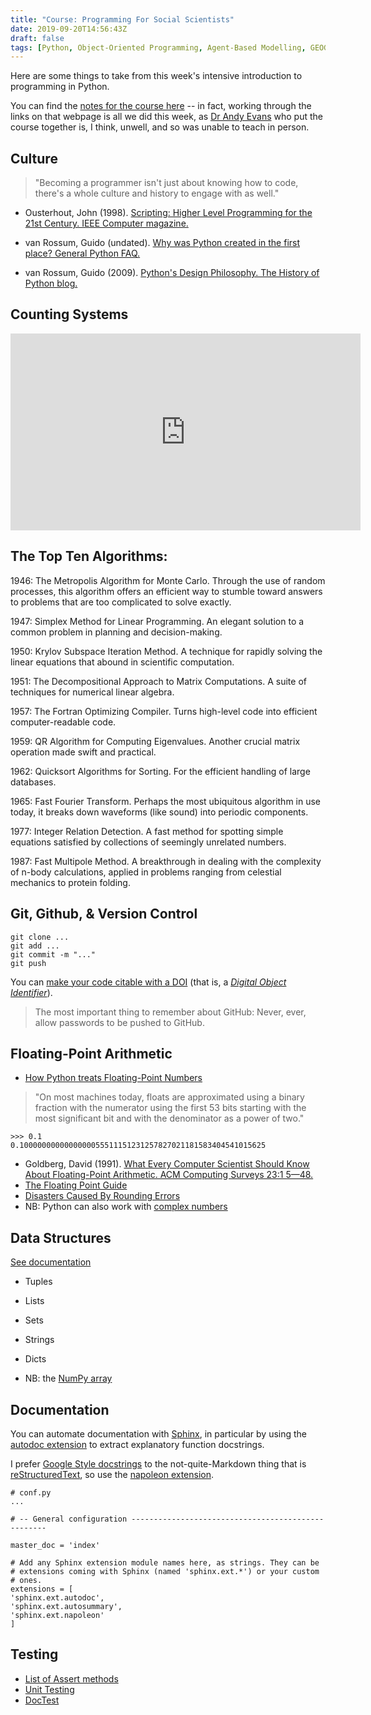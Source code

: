 ```yaml
---
title: "Course: Programming For Social Scientists"
date: 2019-09-20T14:56:43Z
draft: false
tags: [Python, Object-Oriented Programming, Agent-Based Modelling, GEOG5995M]
---
```


Here are some things to take from this week's intensive introduction to programming in Python.

You can find the [notes for the course here](https://www.geog.leeds.ac.uk/courses/computing/study/core-python-phd/) -- in fact, working through the links on that webpage is all we did this week, as [Dr Andy Evans](https://ajevans.github.io/) who put the course together is, I think, unwell, and so was unable to teach in person.

## Culture
> "Becoming a programmer isn't just about knowing how to code, there's a whole culture and history to engage with as well."

* Ousterhout, John (1998). [Scripting: Higher Level Programming for the 21st Century. IEEE Computer magazine.](http://www.tcl.tk/doc/scripting.html)

* van Rossum, Guido (undated). [Why was Python created in the first place? General Python FAQ.](https://docs.python.org/3/faq/general.html#why-was-python-created-in-the-first-place)

* van Rossum, Guido (2009). [Python's Design Philosophy. The History of Python blog.](http://python-history.blogspot.com/2009/01/pythons-design-philosophy.html)

## Counting Systems

<iframe width="560" height="315" src="https://www.youtube.com/embed/5sS7w-CMHkU" frameborder="0" allow="accelerometer; autoplay; encrypted-media; gyroscope; picture-in-picture" allowfullscreen></iframe>

## The Top Ten Algorithms:

1946: The Metropolis Algorithm for Monte Carlo. Through the use of random processes, this algorithm offers an efficient way to stumble toward answers to problems that are too complicated to solve exactly.

1947: Simplex Method for Linear Programming. An elegant solution to a common problem in planning and decision-making.

1950: Krylov Subspace Iteration Method. A technique for rapidly solving the linear equations that abound in scientific computation.

1951: The Decompositional Approach to Matrix Computations. A suite of techniques for numerical linear algebra.

1957: The Fortran Optimizing Compiler. Turns high-level code into efficient computer-readable code.

1959: QR Algorithm for Computing Eigenvalues. Another crucial matrix operation made swift and practical.

1962: Quicksort Algorithms for Sorting. For the efficient handling of large databases.

1965: Fast Fourier Transform. Perhaps the most ubiquitous algorithm in use today, it breaks down waveforms (like sound) into periodic components.

1977: Integer Relation Detection. A fast method for spotting simple equations satisfied by collections of seemingly unrelated numbers.

1987: Fast Multipole Method. A breakthrough in dealing with the complexity of n-body calculations, applied in problems ranging from celestial mechanics to protein folding.

## Git, Github, & Version Control

```{git}
git clone ...
git add ...
git commit -m "..."
git push
```

You can [make your code citable with a DOI](https://guides.github.com/activities/citable-code/) (that is, a [*Digital Object Identifier*](https://www.doi.org/)).

> The most important thing to remember about GitHub: Never, ever, allow passwords to be pushed to GitHub.

## Floating-Point Arithmetic

* [How Python treats Floating-Point Numbers](https://docs.python.org/3/tutorial/floatingpoint.html)
> "On most machines today, floats are approximated using a binary fraction with the numerator using the first 53 bits starting with the most significant bit and with the denominator as a power of two."
```{python}
>>> 0.1
0.1000000000000000055511151231257827021181583404541015625
```
* Goldberg, David (1991). [What Every Computer Scientist Should Know About Floating-Point Arithmetic. ACM Computing Surveys 23:1 5—48.](http://www.validlab.com/goldberg/paper.pdf)
* [The Floating Point Guide](https://floating-point-gui.de/)
* [Disasters Caused By Rounding Errors](http://ta.twi.tudelft.nl/users/vuik/wi211/disasters.html)
* NB: Python can also work with [complex numbers](https://docs.python.org/3/library/cmath.html)

## Data Structures
[See documentation](https://docs.python.org/3/tutorial/datastructures.html)

* Tuples
* Lists
* Sets
* Strings
* Dicts

* NB: the [NumPy array](https://docs.scipy.org/doc/numpy/user/quickstart.html)

## Documentation

You can automate documentation with [Sphinx](http://www.sphinx-doc.org/en/master/), in particular by using the [autodoc extension](https://www.sphinx-doc.org/en/master/usage/extensions/autodoc.html) to extract explanatory function docstrings.

I prefer [Google Style docstrings](https://google.github.io/styleguide/pyguide.html#381-docstrings) to the not-quite-Markdown thing that is [reStructuredText](https://en.wikipedia.org/wiki/ReStructuredText), so use the [napoleon extension](https://www.sphinx-doc.org/en/master/usage/extensions/napoleon.html#module-sphinx.ext.napoleon).

```{python}
# conf.py
...

# -- General configuration ---------------------------------------------------

master_doc = 'index'

# Add any Sphinx extension module names here, as strings. They can be
# extensions coming with Sphinx (named 'sphinx.ext.*') or your custom
# ones.
extensions = [
'sphinx.ext.autodoc',
'sphinx.ext.autosummary',
'sphinx.ext.napoleon'
]

```

## Testing

* [List of Assert methods](https://docs.python.org/3/library/unittest.html#assert-methods)
* [Unit Testing](https://docs.python.org/3/library/unittest.html)
* [DocTest](https://docs.python.org/3/library/doctest.html)
